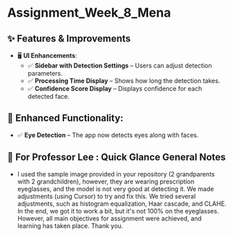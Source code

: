 # Assignment_Week_8_Mena

## ✨ Features & Improvements
- 🖥 **UI Enhancements**:
  - ✅ **Sidebar with Detection Settings** – Users can adjust detection parameters.
  - ✅ **Processing Time Display** – Shows how long the detection takes.
  - ✅ **Confidence Score Display** – Displays confidence for each detected face.

## 👀 **Enhanced Functionality**:
  - ✅ **Eye Detection** – The app now detects eyes along with faces.
 
## 📌 For Professor Lee : Quick Glance General Notes
-  I used the sample image provided in your repository (2 grandparents with 2 grandchildren), however, they are wearing prescription eyeglasses, and the model is not very good at detecting it.  We made adjustments (using Cursor) to try and fix this.  We tried several adjustments, such as histogram equalization, Haar cascade, and CLAHE.  In the end, we got it to work a bit, but it's not 100% on the eyeglasses.  However, all main objectives for assignment were achieved, and learning has taken place.    Thank you.
 

